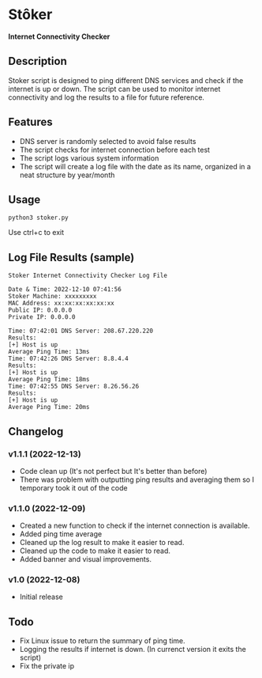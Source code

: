 # Stôker
**Internet Connectivity Checker**

## Description
Stoker script is designed to ping different DNS services and check if the internet is up or down. The script can be used to monitor internet connectivity and log the results to a file for future reference.

## Features
- DNS server is randomly selected to avoid false results
- The script checks for internet connection before each test
- The script logs various system information
- The script will create a log file with the date as its name, organized in a neat structure by year/month

## Usage
```
python3 stoker.py
```

Use ctrl+c to exit

## Log File Results (sample)
```
Stoker Internet Connectivity Checker Log File

Date & Time: 2022-12-10 07:41:56
Stoker Machine: xxxxxxxxx
MAC Address: xx:xx:xx:xx:xx:xx
Public IP: 0.0.0.0
Private IP: 0.0.0.0

Time: 07:42:01 DNS Server: 208.67.220.220
Results: 
[+] Host is up
Average Ping Time: 13ms
Time: 07:42:26 DNS Server: 8.8.4.4
Results: 
[+] Host is up
Average Ping Time: 18ms
Time: 07:42:55 DNS Server: 8.26.56.26
Results: 
[+] Host is up
Average Ping Time: 20ms
```

## Changelog
### v1.1.1 (2022-12-13)
- Code clean up (It's not perfect but It's better than before)
- There was problem with outputting ping results and averaging them so I temporary took it out of the code

### v1.1.0 (2022-12-09)
- Created a new function to check if the internet connection is available.
- Added ping time average
- Cleaned up the log result to make it easier to read.
- Cleaned up the code to make it easier to read.
- Added banner and visual improvements.
### v1.0 (2022-12-08)
- Initial release

## Todo
- Fix Linux issue to return the summary of ping time.
- Logging the results if internet is down. (In currenct version it exits the script)
- Fix the private ip
